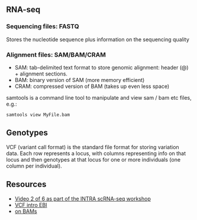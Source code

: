 ## RNA-seq

### Sequencing files: FASTQ

Stores the nucleotide sequence plus information on the sequencing quality

### Alignment files: SAM/BAM/CRAM

* SAM: tab-delimited text format to store genomic alignment: header (@) + alignment sections.
* BAM: binary version of SAM (more memory efficient)
* CRAM: compressed version of BAM (takes up even less space)

samtools is a command line tool to manipulate and view sam / bam etc files, e.g.:

```
samtools view MyFile.bam
```

## Genotypes

VCF (variant call format) is the standard file format for storing variation data.
Each row represents a locus, with columns representing info on that locus and then genotypes at that locus for one or more individuals (one column per individual).


## Resources

* [Video 2 of 6 as part of the INTRA scRNA-seq workshop](https://www.youtube.com/watch?v=rB9-xj8Q1gU&t=14s)
* [VCF intro EBI](https://www.ebi.ac.uk/training/online/courses/human-genetic-variation-introduction/variant-identification-and-analysis/understanding-vcf-format/)
* [on BAMs](https://felixfan.github.io/bam-sam/)
